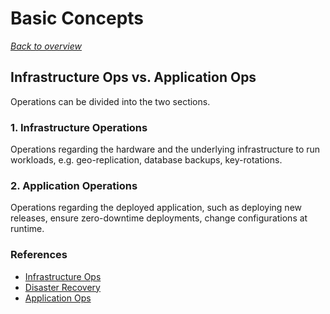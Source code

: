 # Basic Concepts

[_Back to overview_](README.md)

## Infrastructure Ops vs. Application Ops

Operations can be divided into the two sections.

### 1. Infrastructure Operations

Operations regarding the hardware and the underlying infrastructure to run workloads, e.g. geo-replication, database backups, key-rotations.

### 2. Application Operations

Operations regarding the deployed application, such as deploying new releases, ensure zero-downtime deployments, change configurations at runtime.

### References

- [Infrastructure Ops](06-infrastructure-ops.md)
- [Disaster Recovery](07-disaster-recovery.md)
- [Application Ops](08-ops-best-practices.md)
